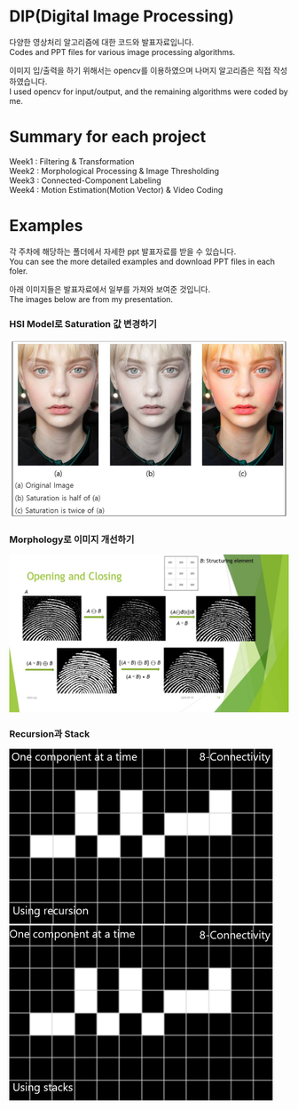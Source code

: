 # DIP(Digital Image Processing) 

다양한 영상처리 알고리즘에 대한 코드와 발표자료입니다.  
Codes and PPT files for various image processing algorithms.  


이미지 입/출력을 하기 위해서는 opencv를 이용하였으며 나머지 알고리즘은 직접 작성하였습니다.  
I used opencv for input/output, and the remaining algorithms were coded by me.

# Summary for each project

Week1 : Filtering & Transformation  
Week2 : Morphological Processing & Image Thresholding  
Week3 : Connected-Component Labeling  
Week4 : Motion Estimation(Motion Vector) & Video Coding


# Examples
각 주차에 해당하는 폴더에서 자세한 ppt 발표자료를 받을 수 있습니다.  
You can see the more detailed examples and download PPT files in each foler.

아래 이미지들은 발표자료에서 일부를 가져와 보여준 것입니다.  
The images below are from my presentation.

### HSI Model로 Saturation 값 변경하기
![demo image](DIP_week1/example_image/example5.jpg)


### Morphology로 이미지 개선하기
![week2](DIP_week2/example_image/example1.jpg)


### Recursion과 Stack
![week3_1](DIP_week3/example_image/example1.gif)
![week3_2](DIP_week3/example_image/example2.gif)
